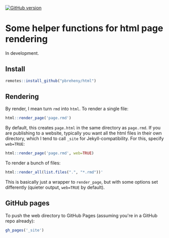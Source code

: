 [![GitHub version](https://img.shields.io/static/v1?label=GitHub&message=2.1.5&color=blue&logo=github)](https://github.com/pbreheny/teaching)

# Some helper functions for html page rendering

In development.

## Install

```r
remotes::install_github("pbreheny/html")
```

## Rendering

By render, I mean turn `rmd` into `html`.  To render a single file:

```r
html::render_page('page.rmd')
```

By default, this creates `page.html` in the same directory as `page.rmd`.  If you are publishing to a website, typically you want all the html files in their own directory, which I tend to call `_site` for Jekyll-compatibility.  For this, specify `web=TRUE`:

```r
html::render_page('page.rmd', web=TRUE)
```

To render a bunch of files:

```r
html::render_all(list.files(".", "*.rmd"))'
```

This is basically just a wrapper to `render_page`, but with some options set differently (quieter output, `web=TRUE` by default).

## GitHub pages

To push the web directory to GitHub Pages (assuming you're in a GitHub repo already):

```r
gh_pages('_site')
```
